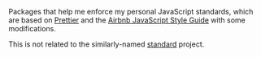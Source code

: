 Packages that help me enforce my personal JavaScript standards, which are based
on [Prettier](https://prettier.io/) and the [Airbnb JavaScript Style
Guide](https://github.com/airbnb/javascript) with some modifications.

This is not related to the similarly-named
[standard](https://github.com/standard/standard) project.
